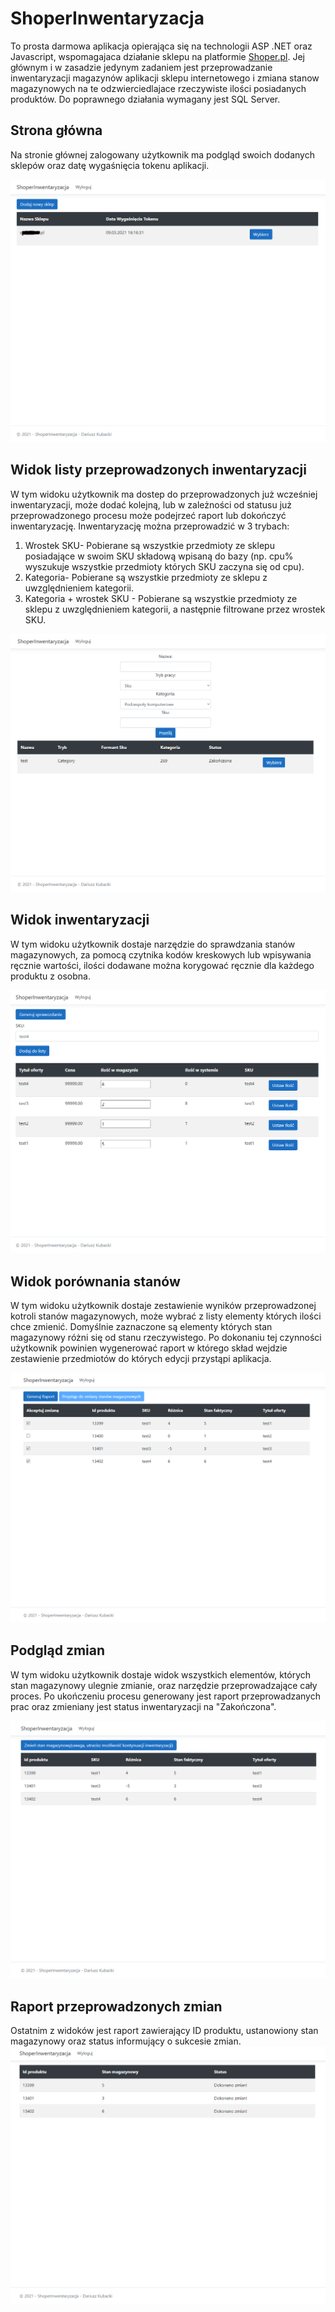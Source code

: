 # ShoperInwentaryzacja
To prosta darmowa aplikacja opierająca się na technologii ASP .NET oraz Javascript, wspomagajaca działanie sklepu na platformie [Shoper.pl](http://shoper.pl). Jej głównym i w zasadzie jedynym zadaniem jest przeprowadzanie inwentaryzacji magazynów aplikacji sklepu internetowego i zmiana stanow magazynowych na te odzwierciedlajace rzeczywiste ilości posiadanych produktów. Do poprawnego działania wymagany jest SQL Server.

## Strona główna
Na stronie głównej zalogowany użytkownik ma podgląd swoich dodanych sklepów oraz datę wygaśnięcia tokenu aplikacji.

![scr1](https://github.com/dr34ke/ShoperInwentaryzacja/blob/master/scr1.png)

## Widok listy przeprowadzonych inwentaryzacji
W tym widoku użytkownik ma dostep do przeprowadzonych już wcześniej inwentaryzacji, może dodać kolejną, lub w zależności od statusu już przeprowadzonego procesu może podejrzeć raport lub dokończyć inwentaryzację.
Inwentaryzację można przeprowadzić w 3 trybach:
1. Wrostek SKU- Pobierane są wszystkie przedmioty ze sklepu posiadające w swoim SKU składową wpisaną do bazy (np. cpu% wyszukuje wszystkie przedmioty których SKU zaczyna się od cpu).
2. Kategoria- Pobierane są wszystkie przedmioty ze sklepu z uwzględnieniem kategorii. 
3. Kategoria + wrostek SKU - Pobierane są wszystkie przedmioty ze sklepu z uwzględnieniem kategorii, a następnie filtrowane przez wrostek SKU.

![scr2](https://github.com/dr34ke/ShoperInwentaryzacja/blob/master/scr2.png)

## Widok inwentaryzacji
W tym widoku użytkownik dostaje narzędzie do sprawdzania stanów magazynowych, za pomocą czytnika kodów kreskowych lub wpisywania ręcznie wartości, ilości dodawane można korygować ręcznie dla każdego produktu z osobna.
 
 ![scr3](https://github.com/dr34ke/ShoperInwentaryzacja/blob/master/scr3.png)
 
 ## Widok porównania stanów
 W tym widoku użytkownik dostaje zestawienie wyników przeprowadzonej kotroli stanów magazynowych, może wybrać z listy elementy których ilości chce zmienić. Domyślnie zaznaczone są elementy których stan magazynowy różni się od stanu rzeczywistego.
 Po dokonaniu tej czynności użytkownik powinien wygenerować raport w którego skład wejdzie zestawienie przedmiotów do których edycji przystąpi aplikacja.
 
 ![scr4](https://github.com/dr34ke/ShoperInwentaryzacja/blob/master/scr4.png)
  
  ## Podgląd zmian
  W tym widoku użytkownik dostaje widok wszystkich elementów, których stan magazynowy ulegnie zmianie, oraz narzędzie przeprowadzające cały proces. Po ukończeniu procesu generowany jest raport przeprowadzanych prac oraz zmieniany jest status inwentaryzacji na "Zakończona".
  
  ![scr5](https://github.com/dr34ke/ShoperInwentaryzacja/blob/master/scr5.png)
  
  ## Raport przeprowadzonych zmian
  
  Ostatnim z widoków jest raport zawierający ID produktu, ustanowiony stan magazynowy oraz status informujący o sukcesie zmian.
  ![scr6](https://github.com/dr34ke/ShoperInwentaryzacja/blob/master/scr6.png)
